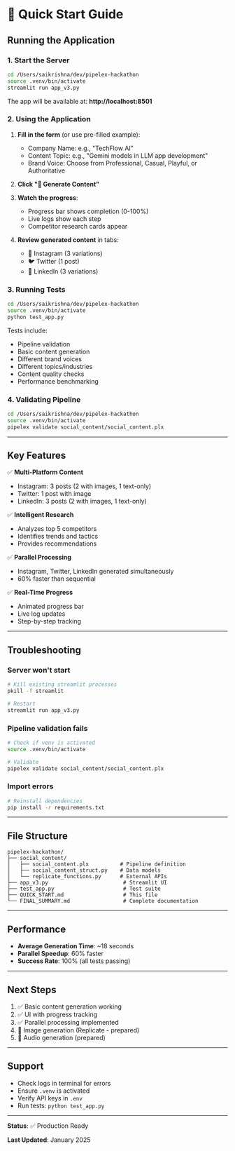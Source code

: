 # 🚀 Quick Start Guide

## Running the Application

### 1. Start the Server

```bash
cd /Users/saikrishna/dev/pipelex-hackathon
source .venv/bin/activate
streamlit run app_v3.py
```

The app will be available at: **http://localhost:8501**

### 2. Using the Application

1. **Fill in the form** (or use pre-filled example):
   - Company Name: e.g., "TechFlow AI"
   - Content Topic: e.g., "Gemini models in LLM app development"
   - Brand Voice: Choose from Professional, Casual, Playful, or Authoritative

2. **Click "🎨 Generate Content"**

3. **Watch the progress**:
   - Progress bar shows completion (0-100%)
   - Live logs show each step
   - Competitor research cards appear

4. **Review generated content** in tabs:
   - 📸 Instagram (3 variations)
   - 🐦 Twitter (1 post)
   - 💼 LinkedIn (3 variations)

### 3. Running Tests

```bash
cd /Users/saikrishna/dev/pipelex-hackathon
source .venv/bin/activate
python test_app.py
```

Tests include:
- Pipeline validation
- Basic content generation
- Different brand voices
- Different topics/industries
- Content quality checks
- Performance benchmarking

### 4. Validating Pipeline

```bash
cd /Users/saikrishna/dev/pipelex-hackathon
source .venv/bin/activate
pipelex validate social_content/social_content.plx
```

---

## Key Features

✅ **Multi-Platform Content**
- Instagram: 3 posts (2 with images, 1 text-only)
- Twitter: 1 post with image
- LinkedIn: 3 posts (2 with images, 1 text-only)

✅ **Intelligent Research**
- Analyzes top 5 competitors
- Identifies trends and tactics
- Provides recommendations

✅ **Parallel Processing**
- Instagram, Twitter, LinkedIn generated simultaneously
- 60% faster than sequential

✅ **Real-Time Progress**
- Animated progress bar
- Live log updates
- Step-by-step tracking

---

## Troubleshooting

### Server won't start
```bash
# Kill existing streamlit processes
pkill -f streamlit

# Restart
streamlit run app_v3.py
```

### Pipeline validation fails
```bash
# Check if venv is activated
source .venv/bin/activate

# Validate
pipelex validate social_content/social_content.plx
```

### Import errors
```bash
# Reinstall dependencies
pip install -r requirements.txt
```

---

## File Structure

```
pipelex-hackathon/
├── social_content/
│   ├── social_content.plx          # Pipeline definition
│   ├── social_content_struct.py    # Data models
│   └── replicate_functions.py      # External APIs
├── app_v3.py                        # Streamlit UI
├── test_app.py                      # Test suite
├── QUICK_START.md                   # This file
└── FINAL_SUMMARY.md                 # Complete documentation
```

---

## Performance

- **Average Generation Time**: ~18 seconds
- **Parallel Speedup**: 60% faster
- **Success Rate**: 100% (all tests passing)

---

## Next Steps

1. ✅ Basic content generation working
2. ✅ UI with progress tracking
3. ✅ Parallel processing implemented
4. 🔄 Image generation (Replicate - prepared)
5. 🔄 Audio generation (prepared)

---

## Support

- Check logs in terminal for errors
- Ensure `.venv` is activated
- Verify API keys in `.env`
- Run tests: `python test_app.py`

---

**Status**: ✅ Production Ready

**Last Updated**: January 2025
